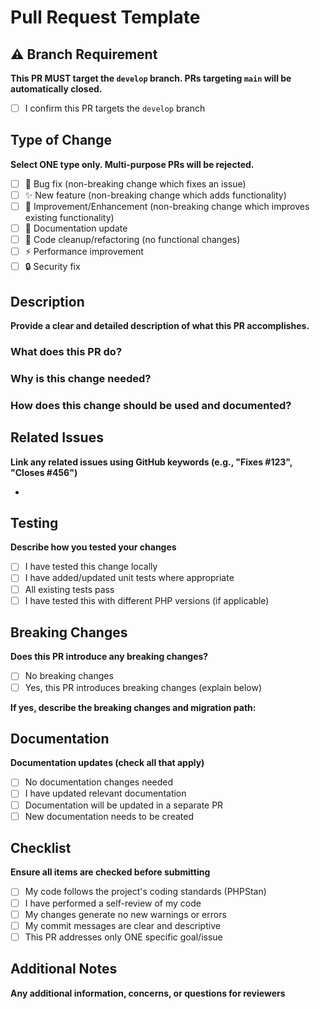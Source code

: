 # Pull Request Template

## ⚠️ Branch Requirement
**This PR MUST target the `develop` branch. PRs targeting `main` will be automatically closed.**

- [ ] I confirm this PR targets the `develop` branch

## Type of Change
**Select ONE type only. Multi-purpose PRs will be rejected.**

- [ ] 🐛 Bug fix (non-breaking change which fixes an issue)
- [ ] ✨ New feature (non-breaking change which adds functionality)
- [ ] 🔧 Improvement/Enhancement (non-breaking change which improves existing functionality)
- [ ] 📖 Documentation update
- [ ] 🧹 Code cleanup/refactoring (no functional changes)
- [ ] ⚡ Performance improvement
- [ ] 🔒 Security fix

## Description
**Provide a clear and detailed description of what this PR accomplishes.**

### What does this PR do?


### Why is this change needed?


### How does this change should be used and documented?


## Related Issues
**Link any related issues using GitHub keywords (e.g., "Fixes #123", "Closes #456")**

- 

## Testing
**Describe how you tested your changes**

- [ ] I have tested this change locally
- [ ] I have added/updated unit tests where appropriate
- [ ] All existing tests pass
- [ ] I have tested this with different PHP versions (if applicable)

## Breaking Changes
**Does this PR introduce any breaking changes?**

- [ ] No breaking changes
- [ ] Yes, this PR introduces breaking changes (explain below)

**If yes, describe the breaking changes and migration path:**


## Documentation
**Documentation updates (check all that apply)**

- [ ] No documentation changes needed
- [ ] I have updated relevant documentation
- [ ] Documentation will be updated in a separate PR
- [ ] New documentation needs to be created

## Checklist
**Ensure all items are checked before submitting**

- [ ] My code follows the project's coding standards (PHPStan)
- [ ] I have performed a self-review of my code
- [ ] My changes generate no new warnings or errors
- [ ] My commit messages are clear and descriptive
- [ ] This PR addresses only ONE specific goal/issue

## Additional Notes
**Any additional information, concerns, or questions for reviewers**

